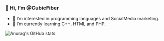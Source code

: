 ### 👋 Hi, I’m @CubicFiber

<!--
**CubicFiber/CubicFiber** is a ✨ _special_ ✨ repository because its `README.md` (this file) appears on your GitHub profile.

Here are some ideas to get you started:-->

- 👀 I’m interested in programming languages and SocialMedia marketing.
- 🌱 I’m currently learning C++, HTML and PHP.

![Anurag's GitHub stats](https://github-readme-stats.vercel.app/api?username=CubicFiber&hide=issues,prsshow_icons=true)
